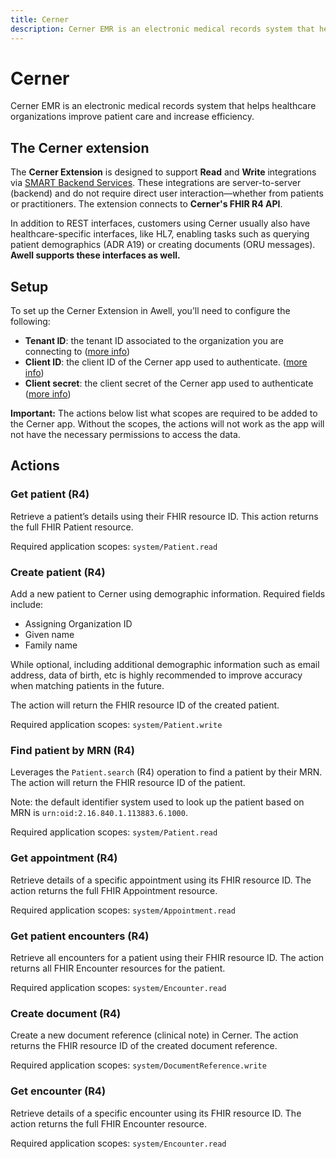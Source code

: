 ```yaml
---
title: Cerner
description: Cerner EMR is an electronic medical records system that helps healthcare organizations improve patient care and increase efficiency.
---
```


# Cerner

Cerner EMR is an electronic medical records system that helps healthcare organizations improve patient care and increase efficiency.

## The Cerner extension

The **Cerner Extension** is designed to support **Read** and **Write** integrations via [SMART Backend Services](https://docs.oracle.com/en/industries/health/millennium-platform-apis/fhir-authorization-framework/#requesting-authorization-on-behalf-of-a-system). These integrations are server-to-server (backend) and do not require direct user interaction—whether from patients or practitioners. The extension connects to **Cerner's FHIR R4 API**.

In addition to REST interfaces, customers using Cerner usually also have healthcare-specific interfaces, like HL7, enabling tasks such as querying patient demographics (ADR A19) or creating documents (ORU messages). **Awell supports these interfaces as well.**

## Setup

To set up the Cerner Extension in Awell, you’ll need to configure the following:

- **Tenant ID**: the tenant ID associated to the organization you are connecting to ([more info](https://docs.oracle.com/en/industries/health/millennium-platform-apis/fhir-app-provisioning/))
- **Client ID**: the client ID of the Cerner app used to authenticate. ([more info](https://docs.oracle.com/en/industries/health/millennium-platform-apis/fhir-authorization-framework/#registering-an-application)) 
- **Client secret**: the client secret of the Cerner app used to authenticate ([more info](https://docs.oracle.com/en/industries/health/millennium-platform-apis/fhir-authorization-framework/#registering-a-system-account))

**Important:** The actions below list what scopes are required to be added to the Cerner app. Without the scopes, the actions will not work as the app will not have the necessary permissions to access the data.

## Actions

### Get patient (R4)

Retrieve a patient’s details using their FHIR resource ID. This action returns the full FHIR Patient resource.

Required application scopes: `system/Patient.read`

### Create patient (R4)

Add a new patient to Cerner using demographic information. Required fields include:  

- Assigning Organization ID
- Given name
- Family name

While optional, including additional demographic information such as email address, data of birth, etc is highly recommended to improve accuracy when matching patients in the future.  

The action will return the FHIR resource ID of the created patient.

Required application scopes: `system/Patient.write`

### Find patient by MRN (R4)

Leverages the `Patient.search` (R4) operation to find a patient by their MRN. The action will return the FHIR resource ID of the patient.

Note: the default identifier system used to look up the patient based on MRN is `urn:oid:2.16.840.1.113883.6.1000`.

Required application scopes: `system/Patient.read`

### Get appointment (R4)

Retrieve details of a specific appointment using its FHIR resource ID. The action returns the full FHIR Appointment resource.

Required application scopes: `system/Appointment.read`

### Get patient encounters (R4)

Retrieve all encounters for a patient using their FHIR resource ID. The action returns all FHIR Encounter resources for the patient.

Required application scopes: `system/Encounter.read`

### Create document (R4)

Create a new document reference (clinical note) in Cerner. The action returns the FHIR resource ID of the created document reference.

Required application scopes: `system/DocumentReference.write`

### Get encounter (R4)

Retrieve details of a specific encounter using its FHIR resource ID. The action returns the full FHIR Encounter resource.

Required application scopes: `system/Encounter.read`
